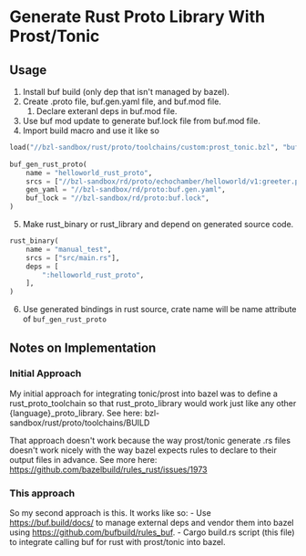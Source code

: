 # Generate Rust Proto Library With Prost/Tonic

## Usage

1. Install buf build (only dep that isn't managed by bazel).
2. Create .proto file, buf.gen.yaml file, and buf.mod file.
   1. Declare exteranl deps in buf.mod file.
3. Use buf mod update to generate buf.lock file from buf.mod file.
4. Import build macro and use it like so


```python
load("//bzl-sandbox/rust/proto/toolchains/custom:prost_tonic.bzl", "buf_gen_rust_proto")
  
buf_gen_rust_proto(
    name = "helloworld_rust_proto",
    srcs = ["//bzl-sandbox/rd/proto/echochamber/helloworld/v1:greeter.proto"],
    gen_yaml = "//bzl-sandbox/rd/proto:buf.gen.yaml",
    buf_lock = "//bzl-sandbox/rd/proto:buf.lock",
)
```

5. Make rust_binary or rust_library and depend on generated source code.

```python
rust_binary(
    name = "manual_test",
    srcs = ["src/main.rs"],
    deps = [
        ":helloworld_rust_proto",
    ],
)
```

6. Use generated bindings in rust source, crate name will be name attribute of `buf_gen_rust_proto`




## Notes on Implementation

### Initial Approach

My initial approach for integrating tonic/prost into bazel was to define a
rust_proto_toolchain so that rust_proto_library would work just like any other
{language}_proto_library. See here:
    bzl-sandbox/rust/proto/toolchains/BUILD

That approach doesn't work because the way prost/tonic generate .rs files
doesn't work nicely with the way bazel expects rules to declare to their output
files in advance. See more here:
    https://github.com/bazelbuild/rules_rust/issues/1973


### This approach

So my second approach is this. It works like so:
    - Use https://buf.build/docs/ to manage external deps and vendor them into
    bazel using https://github.com/bufbuild/rules_buf.
    - Cargo build.rs script (this file) to integrate calling buf for rust with
    prost/tonic into bazel.
    